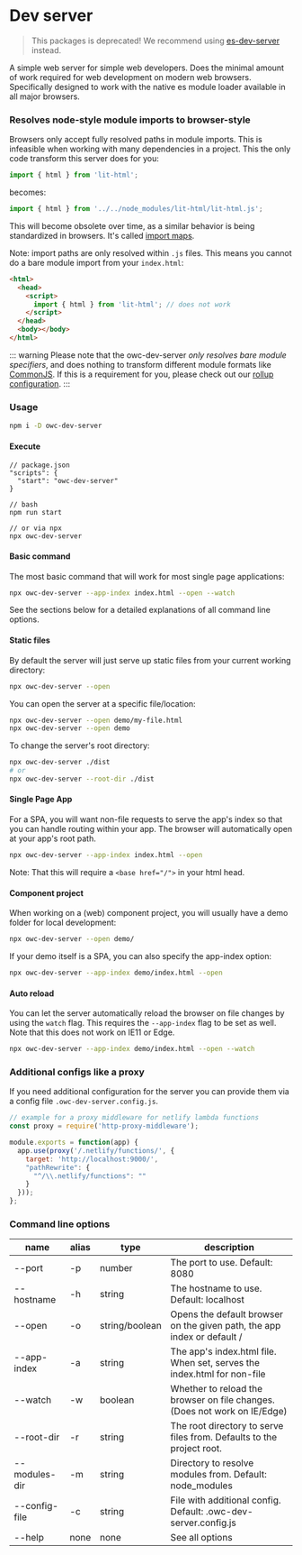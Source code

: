 # Dev server

[//]: # (AUTO INSERT HEADER PREPUBLISH)

> This packages is deprecated! We recommend using [es-dev-server](https://www.npmjs.com/package/es-dev-server) instead.

A simple web server for simple web developers. Does the minimal amount of work required for web development on modern web browsers. Specifically designed to work with the native es module loader available in all major browsers.

### Resolves node-style module imports to browser-style
Browsers only accept fully resolved paths in module imports. This is infeasible when working with many dependencies in a project. This the only code transform this server does for you:

```javascript
import { html } from 'lit-html';
```
becomes:
```javascript
import { html } from '../../node_modules/lit-html/lit-html.js';
```
This will become obsolete over time, as a similar behavior is being standardized in browsers. It's called [import maps](https://github.com/WICG/import-maps).

Note: import paths are only resolved within `.js` files. This means you cannot do a bare module import from your `index.html`:
```html
<html>
  <head>
    <script>
      import { html } from 'lit-html'; // does not work
    </script>
  </head>
  <body></body>
</html>
```

::: warning
Please note that the owc-dev-server *only resolves bare module specifiers*, and does nothing to transform different module formats like [CommonJS](https://requirejs.org/docs/commonjs.html). If this is a requirement for you, please check out our [rollup configuration](/building/building-rollup/).
:::

### Usage
```bash
npm i -D owc-dev-server
```

#### Execute
```
// package.json
"scripts": {
  "start": "owc-dev-server"
}

// bash
npm run start

// or via npx
npx owc-dev-server
```

#### Basic command
The most basic command that will work for most single page applications:
```bash
npx owc-dev-server --app-index index.html --open --watch
```

See the sections below for a detailed explanations of all command line options.

#### Static files
By default the server will just serve up static files from your current working directory:
```bash
npx owc-dev-server --open
```
You can open the server at a specific file/location:
```bash
npx owc-dev-server --open demo/my-file.html
npx owc-dev-server --open demo
```
To change the server's root directory:
```bash
npx owc-dev-server ./dist
# or
npx owc-dev-server --root-dir ./dist
```

#### Single Page App
For a SPA, you will want non-file requests to serve the app's index so that you can handle routing within your app. The browser will automatically open at your app's root path.
```bash
npx owc-dev-server --app-index index.html --open
```
Note: That this will require a `<base href="/">` in your html head.

#### Component project
When working on a (web) component project, you will usually have a demo folder for local development:
```bash
npx owc-dev-server --open demo/
```

If your demo itself is a SPA, you can also specify the app-index option:
```bash
npx owc-dev-server --app-index demo/index.html --open
```

#### Auto reload
You can let the server automatically reload the browser on file changes by using the `watch` flag. This requires the `--app-index` flag to be set as well. Note that this does not work on IE11 or Edge.
```bash
npx owc-dev-server --app-index demo/index.html --open --watch
```

### Additional configs like a proxy
If you need additional configuration for the server you can provide them via a config file `.owc-dev-server.config.js`.
```js
// example for a proxy middleware for netlify lambda functions
const proxy = require('http-proxy-middleware');

module.exports = function(app) {
  app.use(proxy('/.netlify/functions/', {
    target: 'http://localhost:9000/',
    "pathRewrite": {
      "^/\\.netlify/functions": ""
    }
  }));
};
```

### Command line options
| name          | alias | type           | description                                                               |
| ------------- | ----- | -------------- | ------------------------------------------------------------------------- |
| --port        | -p    | number         | The port to use. Default: 8080                                            |
| --hostname    | -h    | string         | The hostname to use. Default: localhost                                   |
| --open        | -o    | string/boolean | Opens the default browser on the given path, the app index or default /   |
| --app-index   | -a    | string         | The app's index.html file. When set, serves the index.html for non-file   |
| --watch       | -w    | boolean        | Whether to reload the browser on file changes. (Does not work on IE/Edge) |
| --root-dir    | -r    | string         | The root directory to serve files from. Defaults to the project root.     |
| --modules-dir | -m    | string         | Directory to resolve modules from. Default: node_modules                  |
| --config-file | -c    | string         | File with additional config. Default: .owc-dev-server.config.js           |
| --help        | none  | none           | See all options                                                           |

<script>
  export default {
    mounted() {
      const editLink = document.querySelector('.edit-link a');
      if (editLink) {
        const url = editLink.href;
        editLink.href = url.substr(0, url.indexOf('/master/')) + '/master/packages/owc-dev-server/README.md';
      }
    }
  }
</script>
